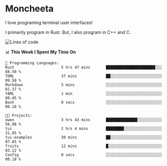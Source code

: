 # Moncheeta

I love programing terminal user interfaces!

I primarily program in Rust. But, I also program in C++ and C.

<!--START_SECTION:waka-->
![Lines of code](https://img.shields.io/badge/From%20Hello%20World%20I%27ve%20Written-440%20lines%20of%20code-blue)

📊 **This Week I Spent My Time On** 

```text
💬 Programming Languages: 
Rust                     5 hrs 47 mins       ██████████████████████░░░   88.50 % 
TOML                     37 mins             ██░░░░░░░░░░░░░░░░░░░░░░░   09.50 % 
Markdown                 5 mins              ░░░░░░░░░░░░░░░░░░░░░░░░░   01.37 % 
YAML                     1 min               ░░░░░░░░░░░░░░░░░░░░░░░░░   00.45 % 
Bash                     0 secs              ░░░░░░░░░░░░░░░░░░░░░░░░░   00.18 % 

🐱‍💻 Projects: 
owen                     3 hrs 43 mins       ██████████████░░░░░░░░░░░   56.98 % 
tui                      2 hrs 4 mins        ████████░░░░░░░░░░░░░░░░░   31.85 % 
tui-examples             30 mins             ██░░░░░░░░░░░░░░░░░░░░░░░   07.85 % 
fruits                   12 mins             █░░░░░░░░░░░░░░░░░░░░░░░░   03.12 % 
Config                   0 secs              ░░░░░░░░░░░░░░░░░░░░░░░░░   00.18 % 
```


<!--END_SECTION:waka-->
